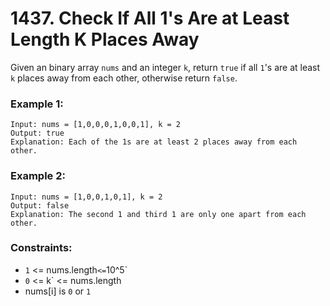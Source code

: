 # 1437. Check If All 1's Are at Least Length K Places Away

Given an binary array `nums` and an integer `k`, return `true` if all `1`'s are at least `k` places away from each other, otherwise return `false`.

### Example 1:

```
Input: nums = [1,0,0,0,1,0,0,1], k = 2
Output: true
Explanation: Each of the 1s are at least 2 places away from each other.
```

### Example 2:

```
Input: nums = [1,0,0,1,0,1], k = 2
Output: false
Explanation: The second 1 and third 1 are only one apart from each other.
```

### Constraints:

- `1` <= nums.length` <= `10^5`
- `0` <= k` <= nums.length
- nums[i] is `0` or `1`
